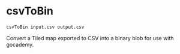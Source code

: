 # csvToBin

```
csvToBin input.csv output.csv
```

Convert a Tiled map exported to CSV into a binary blob for use with gocademy.
